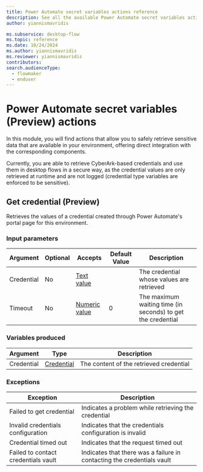 ```yaml
---
title: Power Automate secret variables actions reference
description: See all the available Power Automate secret variables actions.
author: yiannismavridis

ms.subservice: desktop-flow
ms.topic: reference
ms.date: 10/24/2024
ms.author: yiannismavridis
ms.reviewer: yiannismavridis
contributors:
search.audienceType: 
  - flowmaker
  - enduser
---
```


# Power Automate secret variables (Preview) actions

In this module, you will find actions that allow you to safely retrieve sensitive data that are available in your environment, offering direct integration with the corresponding components.

Currently, you are able to retrieve CyberArk-based credentials and use them in desktop flows in a secure way, as the credential values are only retrieved at runtime and are not logged (credential type variables are enforced to be sensitive).

## <a name="getcredentialaction"></a> Get credential (Preview)

Retrieves the values of a credential created through Power Automate's portal page for this environment.

### Input parameters

|Argument|Optional|Accepts|Default Value|Description|
|-----|-----|-----|-----|-----|
|Credential|No|[Text value](../variable-data-types.md#text-value)||The credential whose values are retrieved|
|Timeout|No|[Numeric value](../variable-data-types.md#numeric-value)|0|The maximum waiting time (in seconds) to get the credential|

### Variables produced

|Argument|Type|Description|
|-----|-----|-----|
|Credential|[Credential]((../variable-data-types.md#credentials))|The content of the retrieved credential|

### <a name="getcredentialaction_onerror"></a> Exceptions

|Exception|Description|
|-----|-----|
|Failed to get credential|Indicates a problem while retrieving the credential|
|Invalid credentials configuration|Indicates that the credentials configuration is invalid|
|Credential timed out|Indicates that the request timed out|
|Failed to contact credentials vault|Indicates that there was a failure in contacting the credentials vault|

